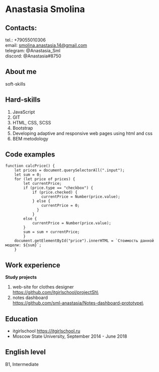 # Anastasia Smolina
## Contacts:
tel.: +79055010306 \
email: smolina.anastasia.14@gmail.com \
telegram: @Anastasia_Sml \
discord: @Anastasia#8750

## About me
soft-skills
## Hard-skills
1. JavaScript
2. GIT
3. HTML, CSS, SCSS
4. Bootstrap
5. Developing adaptive and responsive web pages using html and css
6. BEM metodology

## Code examples
```
function calcPrice() {
    let prices = document.querySelectorAll(".input");
    let sum = 0;
    for (let price of prices) {
        let currentPrice;
        if (price.type == "checkbox") {
            if (price.checked) {
                currentPrice = Number(price.value);
            } else {
                currentPrice = 0;
              }
            }
        else {
            currentPrice = Number(price.value);
        }
        sum = sum + currentPrice;
        }
    document.getElementById("price").innerHTML = `Стоимость данной модели: ${sum}`;
    }
```

## Work experience

**Study projects**
1. web-site for clothes designer\
https://github.com/itgirlschool/projectSh\
2. notes dashboard\
https://github.com/sml-anastasia/Notes-dashboard-prototype\

## Education
- itgirlschool https://itgirlschool.ru
- Moscow State University, September 2014 - June 2018

## English level
B1, Intermediate
